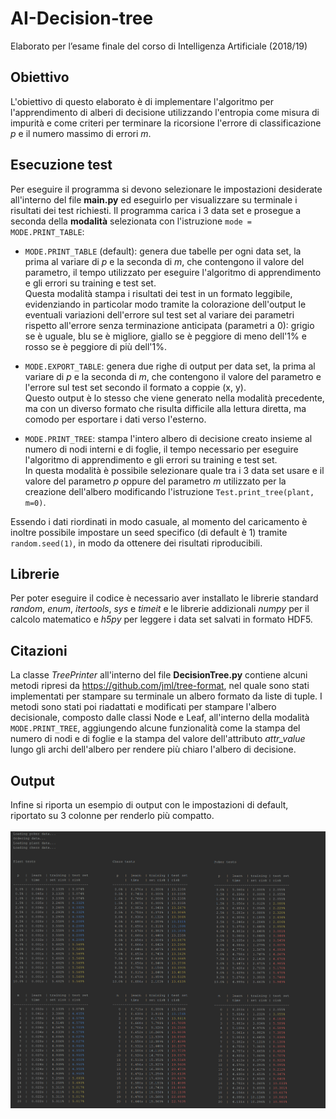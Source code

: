 # AI-Decision-tree
Elaborato per l’esame finale del corso di Intelligenza Artificiale (2018/19)
## Obiettivo
L'obiettivo di questo elaborato è di implementare l'algoritmo per l'apprendimento di alberi di decisione 
utilizzando l'entropia come misura di impurità e come criteri per terminare la ricorsione 
l'errore di classificazione _p_ e il numero massimo di errori _m_.


## Esecuzione test
Per eseguire il programma si devono selezionare le impostazioni desiderate all'interno del file 
**main.py** ed eseguirlo per visualizzare su terminale i risultati dei test richiesti. 
Il programma carica i 3 data set e prosegue a seconda della **modalità** selezionata con l'istruzione 
`mode = MODE.PRINT_TABLE`:

* `MODE.PRINT_TABLE` (default): genera due tabelle per ogni data set, la prima al variare di _p_ e la seconda di _m_,
 che contengono il valore del parametro, il tempo utilizzato per eseguire l'algoritmo di apprendimento 
 e gli errori su training e test set. \
 Questa modalità stampa i risultati dei test in un formato leggibile, 
 evidenziando in particolar modo tramite la colorazione dell'output le eventuali variazioni dell'errore sul test set
  al variare dei parametri rispetto all'errore senza terminazione anticipata (parametri a 0): 
  grigio se è uguale, blu se è migliore, giallo se è peggiore di meno dell'1\% e rosso se è peggiore di più dell'1\%.

* `MODE.EXPORT_TABLE`: genera due righe di output per data set, la prima al variare di _p_ e la seconda di _m_,
che contengono il valore del parametro e l'errore sul test set secondo il formato a coppie (x, y).\
Questo output è lo stesso che viene generato nella modalità precedente, 
ma con un diverso formato che risulta difficile alla lettura diretta, ma comodo per esportare i dati verso l'esterno.

* `MODE.PRINT_TREE`: stampa l'intero albero di decisione creato insieme al numero di nodi interni e di foglie, 
il tempo necessario per eseguire l'algoritmo di apprendimento e gli errori su training e test set.\
In questa modalità è possibile selezionare quale tra i 3 data set usare e il valore del parametro _p_ 
oppure del parametro _m_ utilizzato per la creazione dell'albero modificando l'istruzione 
`Test.print_tree(plant, m=0)`.


Essendo i dati riordinati in modo casuale, al momento del caricamento è inoltre possibile impostare
 un seed specifico (di default è 1) tramite `random.seed(1)`, in modo da ottenere dei risultati riproducibili.

## Librerie
Per poter eseguire il codice è necessario aver installato le librerie standard _random_, _enum_, _itertools_, _sys_ e
 _timeit_ e le librerie addizionali _numpy_ per il calcolo matematico e 
 _h5py_ per leggere i data set salvati in formato HDF5.

## Citazioni
La classe _TreePrinter_ all'interno del file **DecisionTree.py** contiene alcuni metodi 
ripresi da https://github.com/jml/tree-format, nel quale sono stati implementati per stampare su terminale 
un albero formato da liste di tuple. I metodi sono stati poi riadattati e modificati per stampare 
l'albero decisionale, composto dalle classi Node e Leaf, all'interno della modalità `MODE.PRINT_TREE`,
 aggiungendo alcune funzionalità come
la stampa del numero di nodi e di foglie e la stampa del valore dell'attributo _attr_value_ 
lungo gli archi dell'albero per rendere più chiaro l'albero di decisione.

## Output
Infine si riporta un esempio di output con le impostazioni di default, 
riportato su 3 colonne per renderlo più compatto.\
\
![alt text](Output/Print_Table.png)